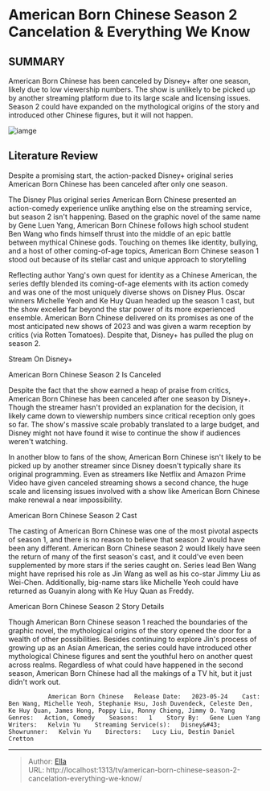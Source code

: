 # American Born Chinese Season 2 Cancelation &amp; Everything We Know


## SUMMARY 



  American Born Chinese has been canceled by Disney&#43; after one season, likely due to low viewership numbers.   The show is unlikely to be picked up by another streaming platform due to its large scale and licensing issues.   Season 2 could have expanded on the mythological origins of the story and introduced other Chinese figures, but it will not happen.  

![iamge](https://static1.srcdn.com/wordpress/wp-content/uploads/2023/05/american-born-chinese-season-2.jpg)

## Literature Review
Despite a promising start, the action-packed Disney&#43; original series American Born Chinese has been canceled after only one season. 




The Disney Plus original series American Born Chinese presented an action-comedy experience unlike anything else on the streaming service, but season 2 isn&#39;t happening. Based on the graphic novel of the same name by Gene Luen Yang, American Born Chinese follows high school student Ben Wang who finds himself thrust into the middle of an epic battle between mythical Chinese gods. Touching on themes like identity, bullying, and a host of other coming-of-age topics, American Born Chinese season 1 stood out because of its stellar cast and unique approach to storytelling




Reflecting author Yang&#39;s own quest for identity as a Chinese American, the series deftly blended its coming-of-age elements with its action comedy and was one of the most uniquely diverse shows on Disney Plus. Oscar winners Michelle Yeoh and Ke Huy Quan headed up the season 1 cast, but the show exceled far beyond the star power of its more experienced ensemble. American Born Chinese delivered on its promises as one of the most anticipated new shows of 2023 and was given a warm reception by critics (via Rotten Tomatoes). Despite that, Disney&#43; has pulled the plug on season 2.

Stream On Disney&#43;


 American Born Chinese Season 2 Is Canceled 
          

Despite the fact that the show earned a heap of praise from critics, American Born Chinese has been canceled after one season by Disney&#43;. Though the streamer hasn&#39;t provided an explanation for the decision, it likely came down to viewership numbers since critical reception only goes so far. The show&#39;s massive scale probably translated to a large budget, and Disney might not have found it wise to continue the show if audiences weren&#39;t watching. 




In another blow to fans of the show, American Born Chinese isn&#39;t likely to be picked up by another streamer since Disney doesn&#39;t typically share its original programming. Even as streamers like Netflix and Amazon Prime Video have given canceled streaming shows a second chance, the huge scale and licensing issues involved with a show like American Born Chinese make renewal a near impossibility. 



 American Born Chinese Season 2 Cast 
          

The casting of American Born Chinese was one of the most pivotal aspects of season 1, and there is no reason to believe that season 2 would have been any different. American Born Chinese season 2 would likely have seen the return of many of the first season&#39;s cast, and it could&#39;ve even been supplemented by more stars if the series caught on. Series lead Ben Wang might have reprised his role as Jin Wang as well as his co-star Jimmy Liu as Wei-Chen. Additionally, big-name stars like Michelle Yeoh could have returned as Guanyin along with Ke Huy Quan as Freddy.






 American Born Chinese Season 2 Story Details 
          

Though American Born Chinese season 1 reached the boundaries of the graphic novel, the mythological origins of the story opened the door for a wealth of other possibilities. Besides continuing to explore Jin&#39;s process of growing up as an Asian American, the series could have introduced other mythological Chinese figures and sent the youthful hero on another quest across realms. Regardless of what could have happened in the second season, American Born Chinese had all the makings of a TV hit, but it just didn&#39;t work out.

               American Born Chinese   Release Date:   2023-05-24    Cast:   Ben Wang, Michelle Yeoh, Stephanie Hsu, Josh Duvendeck, Celeste Den, Ke Huy Quan, James Hong, Poppy Liu, Ronny Chieng, Jimmy O. Yang    Genres:   Action, Comedy    Seasons:   1    Story By:   Gene Luen Yang    Writers:   Kelvin Yu    Streaming Service(s):   Disney&#43;    Showrunner:   Kelvin Yu    Directors:   Lucy Liu, Destin Daniel Cretton      

---

> Author: [Ella](https://instagram.hk.cn/)  
> URL: http://localhost:1313/tv/american-born-chinese-season-2-cancelation-everything-we-know/  

